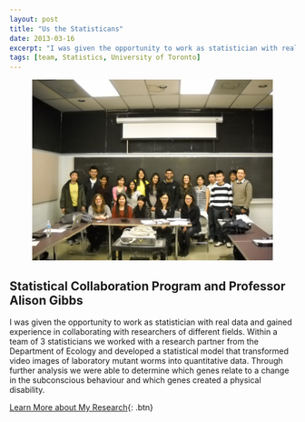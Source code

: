 ```yaml
---
layout: post
title: "Us the Statisticans"
date: 2013-03-16
excerpt: "I was given the opportunity to work as statistician with real  data and gained experience in collaborating with researchers of different fields."
tags: [team, Statistics, University of Toronto]
---
```


<figure>
	<img src="/assets/img/RandomPhoto/Gibbs_Team.JPG">
</figure>

## Statistical Collaboration Program and Professor Alison Gibbs

I was given the opportunity to work as statistician with real data and gained experience in collaborating with researchers of different fields. Within a team of 3 statisticians we worked with a research partner from the Department of Ecology and developed a statistical model that transformed video images of laboratory mutant worms into quantitative data. Through further analysis we were able to determine which genes relate to a change in the subconscious behaviour and which genes created a physical disability.

[Learn More about My Research](http://janicetang.com/research/){: .btn}     

